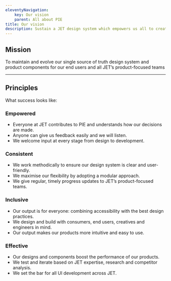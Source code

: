 ```yaml
---
eleventyNavigation:
    key: Our vision
    parent: All about PIE
title: Our vision
description: Sustain a JET design system which empowers us all to create consistent, effective and inclusive products for our users.
---
```


## Mission

To maintain and evolve our single source of truth design system and product components for our end users and all JET’s product-focused teams

---

## Principles

What success looks like:

### Empowered

- Everyone at JET contributes to PIE and understands how our decisions are made.
- Anyone can give us feedback easily and we will listen.
- We welcome input at every stage from design to development.

### Consistent

- We work methodically to ensure our design system is clear and user-friendly.
- We maximise our flexibility by adopting a modular approach.
- We give regular, timely progress updates to JET’s product-focused teams.

### Inclusive

- Our output is for everyone: combining accessibility with the best design practices.
- We design and build with consumers, end users, creatives and engineers in mind.
- Our output makes our products more intuitive and easy to use.

### Effective

- Our designs and components boost the performance of our products.
- We test and iterate based on JET expertise, research and competitor analysis.
- We set the bar for all UI development across JET.
